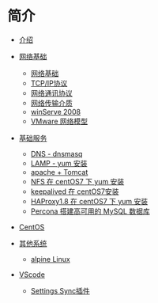 <!--
 * @Description:
 * @Author: 焦国峰
 * @Github: https://github.com/clement-jiao
 * @Date: 2019-08-13 15:07:12
 * @LastEditors: clement-jiao
 * @LastEditTime: 2019-08-20 15:27:04
 -->
# 简介

* [介绍](README.md)

* [网络基础](network/network.md)
  * [网络基础](network/1.Network-Basics.md)
  * [TCP/IP协议](network/2.TcpProts.md)
  * [网络通讯协议](network/3.CommProt.md)
  * [网络传输介质](network/4.NTM.md)
  * [winServe 2008](network/5.win2008.md)
  * [VMware 网络模型](network/6.VmwareNetAd.md)

* [基础服务](software/software.md)
  * [DNS - dnsmasq](software/dnsmasq.md)
  * [LAMP - yum 安装](software/lamp.md)
  * [apache + Tomcat](software/apacheTomcat.md)
  * [NFS 在 centOS7 下 yum 安装](software/nfsforcentos7.md)
  * [keepalived 在 centOS7安装](software/keepalived.md)
  * [HAProxy1.8 在 centOS7 下 yum 安装](software/haproxy1.8.md)
  * [Percona 搭建高可用的 MySQL 数据库](software/haproxy1.8.md)

* [CentOS](CentOS7/system.md)

* [其他系统](otherSys/otherSys.md)
  * [alpine Linux](otherSys/alpineLinux.md)

* [VScode](VScode/VScode.md)
  * [Settings Sync插件](VScode/settingSync.md)
